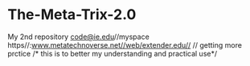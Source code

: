 # The-Meta-Trix-2.0
My 2nd repository
code@ie.edu//myspace
https//:www.metatechnoverse.net//web/extender.edu//
// getting more prctice
/* this is to better my understanding and
practical use*/

